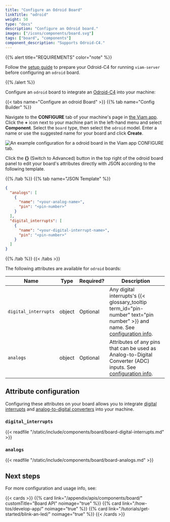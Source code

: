 ```yaml
---
title: "Configure an Odroid Board"
linkTitle: "odroid"
weight: 50
type: "docs"
description: "Configure an Odroid board."
images: ["/icons/components/board.svg"]
tags: ["board", "components"]
component_description: "Supports Odroid-C4."
---
```


{{% alert title="REQUIREMENTS" color="note" %}}

Follow the [setup guide](/installation/prepare/odroid-c4-setup/) to prepare your Odroid-C4 for running `viam-server` before configuring an `odroid` board.

{{% /alert %}}

Configure an `odroid` board to integrate an [Odroid-C4](https://www.hardkernel.com/shop/odroid-c4/) into your machine:

{{< tabs name="Configure an odroid Board" >}}
{{% tab name="Config Builder" %}}

Navigate to the **CONFIGURE** tab of your machine's page in [the Viam app](https://app.viam.com).
Click the **+** icon next to your machine part in the left-hand menu and select **Component**.
Select the `board` type, then select the `odroid` model.
Enter a name or use the suggested name for your board and click **Create**.

![An example configuration for a odroid board in the Viam app CONFIGURE tab.](/components/board/odroidc4-ui-config.png)

Click the **{}** (Switch to Advanced) button in the top right of the odroid board panel to edit your board's attributes directly with JSON according to the following template.

{{% /tab %}}
{{% tab name="JSON Template" %}}

```json {class="line-numbers linkable-line-numbers"}
{
  "analogs": [
    {
      "name": "<your-analog-name>",
      "pin": "<pin-number>"
    }
  ],
  "digital_interrupts": [
    {
      "name": "<your-digital-interrupt-name>",
      "pin": "<pin-number>"
    }
  ]
}
```

{{% /tab %}}
{{< /tabs >}}

The following attributes are available for `odroid` boards:

<!-- prettier-ignore -->
| Name | Type | Required? | Description |
| ---- | ---- | --------- | ----------- |
| `digital_interrupts` | object | Optional | Any digital interrupts's {{< glossary_tooltip term_id="pin-number" text="pin number" >}} and name. See [configuration info](#digital_interrupts).|
| `analogs` | object | Optional | Attributes of any pins that can be used as Analog-to-Digital Converter (ADC) inputs. See [configuration info](#analogs).|

## Attribute configuration

Configuring these attributes on your board allows you to integrate [digital interrupts](#digital_interrupts) and [analog-to-digital converters](#analogs) into your machine.

### `digital_interrupts`

{{< readfile "/static/include/components/board/board-digital-interrupts.md" >}}

### `analogs`

{{< readfile "/static/include/components/board/board-analogs.md" >}}

## Next steps

For more configuration and usage info, see:

{{< cards >}}
{{% card link="/appendix/apis/components/board/" customTitle="Board API" noimage="true" %}}
{{% card link="/how-tos/develop-app/" noimage="true" %}}
{{% card link="/tutorials/get-started/blink-an-led/" noimage="true" %}}
{{< /cards >}}
